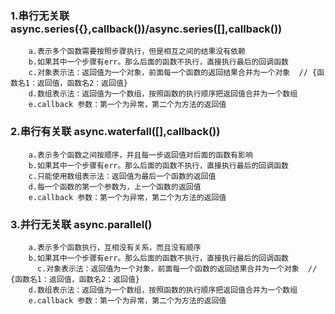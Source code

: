  ### 1.串行无关联 async.series({},callback())/async.series([],callback())
        a.表示多个函数需要按照步骤执行，但是相互之间的结果没有依赖
        b.如果其中一个步骤有err。那么后面的函数不执行，直接执行最后的回调函数
        c.对象表示法：返回值为一个对象，前面每一个函数的返回结果合并为一个对象  // {函数名1：返回值，函数名2：返回值}
        d.数组表示法：返回值为一个数组，按照函数的执行顺序把返回值合并为一个数组
        e.callback 参数：第一个为异常，第二个为方法的返回值

### 2.串行有关联 async.waterfall([],callback())
        a.表示多个函数之间按顺序，并且每一步返回值对后面的函数有影响
        b.如果其中一个步骤有err。那么后面的函数不执行，直接执行最后的回调函数
        c.只能使用数组表示法：返回值为最后一个函数的返回值
        d.每一个函数的第一个参数为，上一个函数的返回值
        e.callback 参数：第一个为异常，第二个为方法的返回值

### 3.并行无关联 async.parallel()
        a.表示多个函数执行，互相没有关系，而且没有顺序
        b.如果其中一个步骤有err。那么后面的函数不执行，直接执行最后的回调函数
          c.对象表示法：返回值为一个对象，前面每一个函数的返回结果合并为一个对象  // {函数名1：返回值，函数名2：返回值}
        d.数组表示法：返回值为一个数组，按照函数的执行顺序把返回值合并为一个数组
        e.callback 参数：第一个为异常，第二个为方法的返回值

